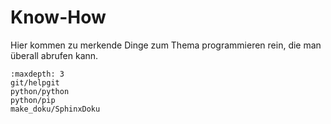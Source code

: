 # Know-How

Hier kommen zu merkende Dinge zum Thema programmieren rein, die man überall abrufen kann.

```{toctree}
:maxdepth: 3
git/helpgit
python/python
python/pip
make_doku/SphinxDoku
```



